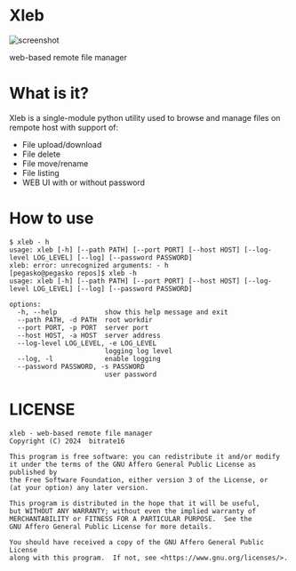 # Xleb

![screenshot](screenshot.png)

web-based remote file manager

# What is it?

Xleb is a single-module python utility used to browse and manage files on rempote host with support of:
* File upload/download
* File delete
* File move/rename
* File listing
* WEB UI with or without password

# How to use

```
$ xleb - h
usage: xleb [-h] [--path PATH] [--port PORT] [--host HOST] [--log-level LOG_LEVEL] [--log] [--password PASSWORD]
xleb: error: unrecognized arguments: - h
[pegasko@pegasko repos]$ xleb -h
usage: xleb [-h] [--path PATH] [--port PORT] [--host HOST] [--log-level LOG_LEVEL] [--log] [--password PASSWORD]

options:
  -h, --help            show this help message and exit
  --path PATH, -d PATH  root workdir
  --port PORT, -p PORT  server port
  --host HOST, -a HOST  server address
  --log-level LOG_LEVEL, -e LOG_LEVEL
                        logging log level
  --log, -l             enable logging
  --password PASSWORD, -s PASSWORD
                        user password
```

# LICENSE

```
xleb - web-based remote file manager
Copyright (C) 2024  bitrate16

This program is free software: you can redistribute it and/or modify
it under the terms of the GNU Affero General Public License as published by
the Free Software Foundation, either version 3 of the License, or
(at your option) any later version.

This program is distributed in the hope that it will be useful,
but WITHOUT ANY WARRANTY; without even the implied warranty of
MERCHANTABILITY or FITNESS FOR A PARTICULAR PURPOSE.  See the
GNU Affero General Public License for more details.

You should have received a copy of the GNU Affero General Public License
along with this program.  If not, see <https://www.gnu.org/licenses/>.
```